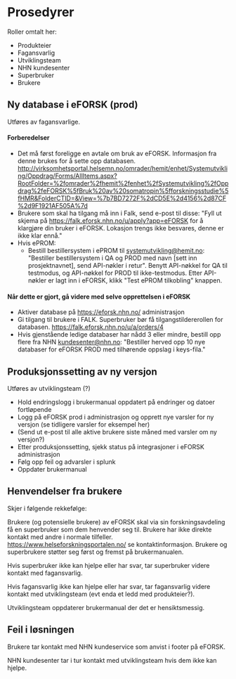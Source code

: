 # Prosedyrer

Roller omtalt her:

* Produkteier
* Fagansvarlig
* Utviklingsteam
* NHN kundesenter
* Superbruker
* Brukere

## Ny database i eFORSK (prod)

Utføres av fagansvarlige.

#### Forberedelser

* Det må først foreligge en avtale om bruk av eFORSK. Informasjon fra denne brukes for å sette opp databasen. http://virksomhetsportal.helsemn.no/omrader/hemit/enhet/Systemutvikling/Oppdrag/Forms/AllItems.aspx?RootFolder=%2fomrader%2fhemit%2fenhet%2fSystemutvikling%2fOppdrag%2feFORSK%5fBruk%20av%20somatropin%5fforskningsstudie%5fHMR&FolderCTID=&View=%7b7BD7272F%2dCD5E%2d4156%2d87CF%2d9F1921AF505A%7d
* Brukere som skal ha tilgang må inn i Falk, send e-post til disse: "Fyll ut skjema på https://falk.eforsk.nhn.no/u/apply?app=eFORSK for å klargjøre din bruker i eFORSK. Lokasjon trengs ikke besvares, denne er ikke klar ennå."
* Hvis ePROM:
  * Bestill bestillersystem i ePROM til systemutvikling@hemit.no: "Bestiller bestillersystem i QA og PROD med navn [sett inn prosjektnavnet], send API-nøkler i retur". Benytt API-nøkkel for QA til testmodus, og API-nøkkel for PROD til ikke-testmodus. Etter API-nøkler er lagt inn i eFORSK, klikk "Test ePROM tilkobling" knappen.
  
#### Når dette er gjort, gå videre med selve opprettelsen i eFORSK
  
* Aktiver database på https://eforsk.nhn.no/ administrasjon
* Gi tilgang til brukere i FALK. Superbruker bør få tilgangstildererollen for databasen. https://falk.eforsk.nhn.no/u/a/orders/4
* Hvis gjenstående ledige databaser har nådd 3 eller mindre, bestill opp flere fra NHN kundesenter@nhn.no: "Bestiller herved opp 10 nye databaser for eFORSK PROD med tilhørende oppslag i keys-fila."

## Produksjonssetting av ny versjon

Utføres av utviklingsteam (?)

* Hold endringslogg i brukermanual oppdatert på endringer og datoer fortløpende
* Logg på eFORSK prod i administrasjon og opprett nye varsler for ny versjon (se tidligere varsler for eksempel her)
* (Send ut e-post til alle aktive brukere siste måned med varsler om ny versjon?)
* Etter produksjonssetting, sjekk status på integrasjoner i eFORSK administrasjon
* Følg opp feil og advarsler i splunk
* Oppdater brukermanual

## Henvendelser fra brukere

Skjer i følgende rekkefølge:

Brukere (og potensielle brukere) av eFORSK skal via sin forskningsavdeling få en superbruker som dem henvender seg til. Brukere har ikke direkte kontakt med andre i normale tilfeller. https://www.helseforskningsportalen.no/ se kontaktinformasjon. Brukere og superbrukere støtter seg først og fremst på brukermanualen.

Hvis superbruker ikke kan hjelpe eller har svar, tar superbruker videre kontakt med fagansvarlig.

Hvis fagansvarlig ikke kan hjelpe eller har svar, tar fagansvarlig videre kontakt med utviklingsteam (evt enda et ledd med produkteier?).

Utviklingsteam oppdaterer brukermanual der det er hensiktsmessig.

## Feil i løsningen

Brukere tar kontakt med NHN kundeservice som anvist i footer på eFORSK.

NHN kundesenter tar i tur kontakt med utviklingsteam hvis dem ikke kan hjelpe.
